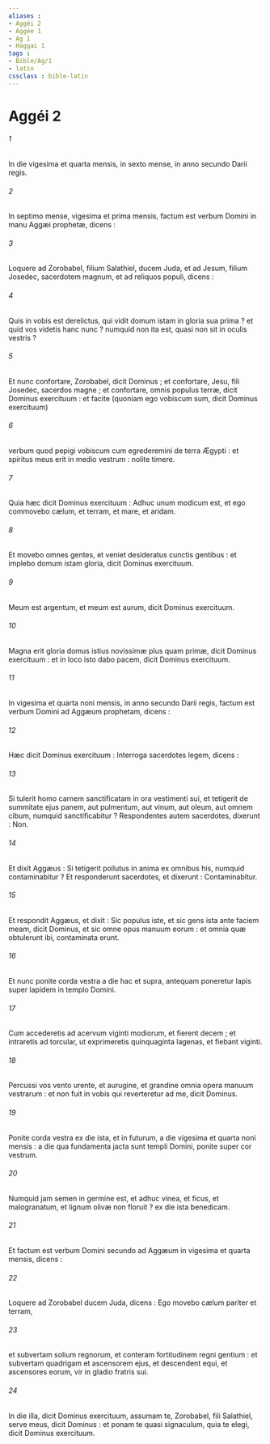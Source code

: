 ```yaml
---
aliases : 
- Aggéi 2
- Aggée 1
- Ag 1
- Haggai 1
tags : 
- Bible/Ag/1
- latin
cssclass : bible-latin
---
```


# Aggéi 2

###### 1
In die vigesima et quarta mensis, in sexto mense, in anno secundo Darii regis.
###### 2
In septimo mense, vigesima et prima mensis, factum est verbum Domini in manu Aggæi prophetæ, dicens :
###### 3
Loquere ad Zorobabel, filium Salathiel, ducem Juda, et ad Jesum, filium Josedec, sacerdotem magnum, et ad reliquos populi, dicens :
###### 4
Quis in vobis est derelictus, qui vidit domum istam in gloria sua prima ? et quid vos videtis hanc nunc ? numquid non ita est, quasi non sit in oculis vestris ?
###### 5
Et nunc confortare, Zorobabel, dicit Dominus ; et confortare, Jesu, fili Josedec, sacerdos magne ; et confortare, omnis populus terræ, dicit Dominus exercituum : et facite (quoniam ego vobiscum sum, dicit Dominus exercituum)
###### 6
verbum quod pepigi vobiscum cum egrederemini de terra Ægypti : et spiritus meus erit in medio vestrum : nolite timere.
###### 7
Quia hæc dicit Dominus exercituum : Adhuc unum modicum est, et ego commovebo cælum, et terram, et mare, et aridam.
###### 8
Et movebo omnes gentes, et veniet desideratus cunctis gentibus : et implebo domum istam gloria, dicit Dominus exercituum.
###### 9
Meum est argentum, et meum est aurum, dicit Dominus exercituum.
###### 10
Magna erit gloria domus istius novissimæ plus quam primæ, dicit Dominus exercituum : et in loco isto dabo pacem, dicit Dominus exercituum.
###### 11
In vigesima et quarta noni mensis, in anno secundo Darii regis, factum est verbum Domini ad Aggæum prophetam, dicens :
###### 12
Hæc dicit Dominus exercituum : Interroga sacerdotes legem, dicens :
###### 13
Si tulerit homo carnem sanctificatam in ora vestimenti sui, et tetigerit de summitate ejus panem, aut pulmentum, aut vinum, aut oleum, aut omnem cibum, numquid sanctificabitur ? Respondentes autem sacerdotes, dixerunt : Non.
###### 14
Et dixit Aggæus : Si tetigerit pollutus in anima ex omnibus his, numquid contaminabitur ? Et responderunt sacerdotes, et dixerunt : Contaminabitur.
###### 15
Et respondit Aggæus, et dixit : Sic populus iste, et sic gens ista ante faciem meam, dicit Dominus, et sic omne opus manuum eorum : et omnia quæ obtulerunt ibi, contaminata erunt.
###### 16
Et nunc ponite corda vestra a die hac et supra, antequam poneretur lapis super lapidem in templo Domini.
###### 17
Cum accederetis ad acervum viginti modiorum, et fierent decem ; et intraretis ad torcular, ut exprimeretis quinquaginta lagenas, et fiebant viginti.
###### 18
Percussi vos vento urente, et aurugine, et grandine omnia opera manuum vestrarum : et non fuit in vobis qui reverteretur ad me, dicit Dominus.
###### 19
Ponite corda vestra ex die ista, et in futurum, a die vigesima et quarta noni mensis : a die qua fundamenta jacta sunt templi Domini, ponite super cor vestrum.
###### 20
Numquid jam semen in germine est, et adhuc vinea, et ficus, et malogranatum, et lignum olivæ non floruit ? ex die ista benedicam.
###### 21
Et factum est verbum Domini secundo ad Aggæum in vigesima et quarta mensis, dicens :
###### 22
Loquere ad Zorobabel ducem Juda, dicens : Ego movebo cælum pariter et terram,
###### 23
et subvertam solium regnorum, et conteram fortitudinem regni gentium : et subvertam quadrigam et ascensorem ejus, et descendent equi, et ascensores eorum, vir in gladio fratris sui.
###### 24
In die illa, dicit Dominus exercituum, assumam te, Zorobabel, fili Salathiel, serve meus, dicit Dominus : et ponam te quasi signaculum, quia te elegi, dicit Dominus exercituum.
